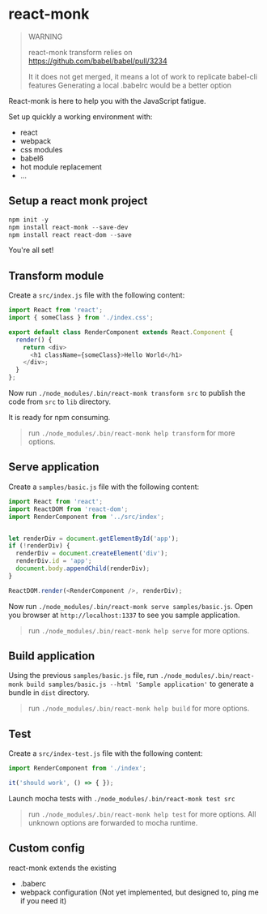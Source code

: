 react-monk
==========

> WARNING
>
> react-monk transform relies on https://github.com/babel/babel/pull/3234
>
> It it does not get merged, it means a lot of work to replicate babel-cli
> features
> Generating a local .babelrc would be a better option

React-monk is here to help you with the JavaScript fatigue.

Set up quickly a working environment with:

* react
* webpack
* css modules
* babel6
* hot module replacement
* ...

## Setup a react monk project

``` javascript
npm init -y
npm install react-monk --save-dev
npm install react react-dom --save
```

You're all set!

## Transform module

Create a `src/index.js` file with the following content:

``` javascript
import React from 'react';
import { someClass } from './index.css';

export default class RenderComponent extends React.Component {
  render() {
    return <div>
      <h1 className={someClass}>Hello World</h1>
    </div>;
  }
};
```

Now run `./node_modules/.bin/react-monk transform src` to publish the code from
`src` to `lib` directory.

It is ready for npm consuming.

> run `./node_modules/.bin/react-monk help transform` for more options.

## Serve application

Create a `samples/basic.js` file with the following content:

``` javascript
import React from 'react';
import ReactDOM from 'react-dom';
import RenderComponent from '../src/index';


let renderDiv = document.getElementById('app');
if (!renderDiv) {
  renderDiv = document.createElement('div');
  renderDiv.id = 'app';
  document.body.appendChild(renderDiv);
}

ReactDOM.render(<RenderComponent />, renderDiv);
```

Now run `./node_modules/.bin/react-monk serve samples/basic.js`.
Open you browser at `http://localhost:1337` to see you sample application.

> run `./node_modules/.bin/react-monk help serve` for more options.

## Build application

Using the previous `samples/basic.js` file, run `./node_modules/.bin/react-monk
build samples/basic.js --html 'Sample application'` to generate a bundle in
`dist` directory.

> run `./node_modules/.bin/react-monk help build` for more options.

## Test

Create a `src/index-test.js` file with the following content:

``` javascript
import RenderComponent from './index';

it('should work', () => { });
```

Launch mocha tests with `./node_modules/.bin/react-monk test src`

> run `./node_modules/.bin/react-monk help test` for more options.
> All unknown options are forwarded to mocha runtime.

## Custom config

react-monk extends the existing

* .baberc
* webpack configuration (Not yet implemented, but designed to, ping me if you
  need it)

